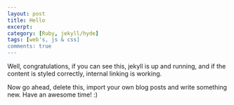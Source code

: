```yaml
---
layout: post
title: Hello
excerpt:
category: [Ruby, jekyll/hyde]
tags: [web's, js & css]
comments: true
---
```


Well, congratulations, if you can see this, jekyll is up and running, 
and if the content is styled correctly, internal linking is working.
<!--more-->
Now go ahead, delete this, import your own blog posts and write something new.
Have an awesome time! :)

